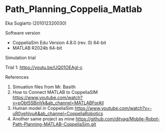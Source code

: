# Path_Planning_Coppelia_Matlab

Eka Sugiarto (201012320030)


Software version
- CoppeliaSim Edu Version 4.8.0 (rev. 0) 64-bit
- MATLAB R2024b 64-bit



Simulation trial

Trial 1: https://youtu.be/UQ01OEAgl-c



References
1. Simuation files from Mr. Basith
2. How to Connect MATLAB to CoppeliaSIM https://www.youtube.com/watch?v=pObt5SBinVk&ab_channel=MATLABForAll
3. Human model in CoppeliaSim https://www.youtube.com/watch?v=-uR0yehlvuA&ab_channel=CoppeliaRobotics
4. Another same project as mine https://github.com/dityag/Mobile-Robot-Path-Planning-MATLAB-CoppeliaSim.git
